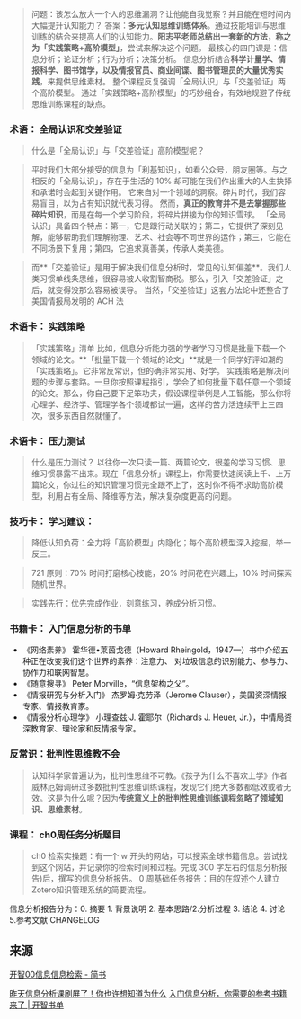 
> 问题：该怎么放大一个人的思维漏洞？让他能自我觉察？并且能在短时间内大幅提升认知能力？
> 答案：**多元认知思维训练体系**。通过技能培训与思维训练的结合来提高人们的认知能力。**阳志平老师总结出一套新的方法，称之为「实践策略+高阶模型」**，尝试来解决这个问题。
> 最核心的四门课是：信息分析；论证分析；行为分析；决策分析。
> 信息分析结合**科学计量学、情报科学、图书馆学，以及情报官员、商业间谍、图书管理员的大量优秀实践**，来提供思维素材。
> 整个课程反复强调「全局认识」与「交差验证」两个高阶模型。
> 通过「实践策略+高阶模型」的巧妙组合，有效地规避了传统思维训练课程的缺点。


### 术语： 全局认识和交差验证

>什么是「全局认识」与「交差验证」高阶模型呢？

>平时我们大部分接受的信息为「利基知识」，如看公众号，朋友圈等。与之相反的「全局认识」，存在于生活的 10% 却可能在我们作出重大的人生抉择和承诺时会起到关键作用。
>它来自对一个领域的洞察。碎片时代，我们容易盲目，以为占有知识就代表习得。
>然而，**真正的教育并不是去掌握那些碎片知识**，而是在每一个学习阶段，将碎片拼接为你的知识雪球。
>「全局认识」具备四个特点：第一，它是跟行动关联的；第二，它提供了深刻见解，能够帮助我们理解物理、艺术、社会等不同世界的运作；第三，它能在不同场景下复用；第四，它追求真善美，传承人类美德。

>而**「交差验证」是用于解决我们信息分析时，常见的认知偏差**。我们人类习惯单线条思维，很容易被人收割智商税。那么，引入「交差验证」之后，就变得没那么容易被误导。
>当然，「交差验证」这套方法论中还整合了美国情报局发明的 ACH 法


### 术语卡： 实践策略

> 「实践策略」清单
> 比如，信息分析能力强的学者学习习惯是批量下载一个领域的论文。**「批量下载一个领域的论文」**就是一个同学好评如潮的「实践策略」。它非常反常识，但的确非常实用、好学。
 > 实践策略是解决问题的步骤与套路。一旦你按照课程指引，学会了如何批量下载任意一个领域的论文。那么，你自己要下足笨功夫，假设课程举例是人工智能，那么你将心理学、经济学、管理学各个领域都试一遍，这样的苦力活连续干上三四次，很多东西自然就懂了。

### 术语卡： 压力测试
> 什么是压力测试？
>以往你一次只读一篇、两篇论文，很差的学习习惯、思维习惯暴露不出来。现在「信息分析」课程上，你需要快速阅读上千、上万篇论文，你过往的知识管理习惯完全跟不上了，这时你不得不求助高阶模型，利用占有全局、降维等方法，解决复杂度更高的问题。


### 技巧卡： 学习建议：

> 降低认知负荷：全力将「高阶模型」内隐化；每个高阶模型深入挖掘，举一反三。
    
>721 原则：70% 时间打磨核心技能，20% 时间花在兴趣上，10% 时间探索随机世界。
    
> 实践先行：优先完成作业，刻意练习，养成分析习惯。

### 书籍卡： 入门信息分析的书单

* 《网络素养》 霍华德•莱茵戈德（Howard Rheingold，1947—）书中介绍五种正在改变我们这个世界的素养：注意力、 对垃圾信息的识别能力、参与力、协作力和联网智慧。
* 《随意搜寻》 Peter Morville，“信息架构之父”。
*  《情报研究与分析入门》 杰罗姆·克劳泽（Jerome Clauser），美国资深情报专家、情报教育家。
*  《情报分析心理学》 小理查兹·J. 霍耶尔（Richards J. Heuer, Jr.），中情局资深教育家、理论家和反情报专家。



### 反常识：批判性思维教不会
>认知科学家普遍认为，批判性思维不可教。《孩子为什么不喜欢上学》作者威林厄姆调研过多数批判性思维训练课程，发现它们绝大多数都低效或者无效。这是为什么呢？因为**传统意义上的批判性思维训练课程忽略了领域知识、思维素材**。



### 课程： ch0周任务分析题目

> ch0 检索实操题：有一个 w 开头的网站，可以搜索全球书籍信息。尝试找到这个网站，并记录你的检索时间和过程。完成 300 字左右的信息分析报告)后，撰写的信息分析报告。
> 0 周基础任务报告：目的在叙述个人建立Zotero知识管理系统的简要流程。

信息分析报告分为：0. 摘要  1. 背景说明  2. 基本思路/2.分析过程   3. 结论  4. 讨论   5.参考文献  CHANGELOG



## 来源

[开智00信息信息检索 - 简书](https://www.jianshu.com/p/9d34cecfce44)

[昨天信息分析课刷屏了！你也许想知道为什么](https://mp.weixin.qq.com/s/T3hOwHlTE3cYl6b0zeJ9lg)
[入门信息分析，你需要的参考书籍来了 | 开智书单](https://mp.weixin.qq.com/s/wYlQHPjgMQo38YyUnGbTRQ)
<!--stackedit_data:
eyJoaXN0b3J5IjpbLTIyNTA2NDgxNV19
-->